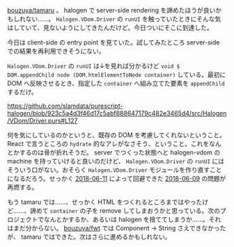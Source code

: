 [bouzuya/tamaru][] 。 halogen で server-side rendering を諦めたほうが良いかもしれない……。 `Halogen.VDom.Driver` の `runUI` を触っていたときにそんな気はしていて、見ないようにしてきたんだけど。今日ついにそこに到達した。

今日は client-side の entry point を見ていた。試してみたところ server-side での結果を再利用できそうにない。

`Halogen.VDom.Driver` の `runUI` は↓を見れば分かるけど `void $ DOM.appendChild node (DOM.htmlElementToNode container)` している。最初に DOM へ反映させるとき、指定した `container` へ組み立てた要素を  `appendChild` するだけ。

https://github.com/slamdata/purescript-halogen/blob/923c5a4d3f46d17c5abf888647179c482e3465d4/src/Halogen/VDom/Driver.purs#L127

何を気にしているのかというと、既存の DOM を考慮してくれないということ。 React で言うところの `hydrate` 的なアレがなさそう、ということ。これをなんとかするのは骨が折れそうだ。 server でつくった状態へと halogen-vdom の machine を持っていけると良いのだけど、 `Halogen.VDom.Driver` の `runUI` にはそういう口がない。おそらく `Halogen.VDom.Driver` モジュールを作り直すことになるだろう。せっかく [2018-06-11][] によって回避できた [2018-06-09][] の問題が再燃する。

もう tamaru では……、せっかく HTML をつくれるところまではやったけど……、諦めて `container` の子を remove してしまおうかと思っている。次のプロジェクトでなんとかするか、あるいは halogen を捨ててしまうか……。それはまだ分からない。 [bouzuya/fwt][] では Component -> String さえできなかったが、 tamaru ではできた。次はさらに進めるかもしれない。

[2018-06-09]: https://blog.bouzuya.net/2018/06/09/
[2018-06-11]: https://blog.bouzuya.net/2018/06/11/
[bouzuya/fwt]: https://github.com/bouzuya/fwt
[bouzuya/tamaru]: https://github.com/bouzuya/tamaru
